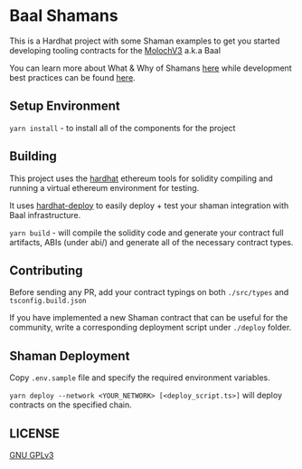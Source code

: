 
# Baal Shamans

This is a Hardhat project with some Shaman examples to get you started developing tooling contracts for the [MolochV3](https://github.com/HausDAO/baal) a.k.a Baal

You can learn more about What & Why of Shamans [here](https://moloch.daohaus.fun/tools/shaman) while development best practices can be found [here](https://moloch.daohaus.fun/features/shamanBestPractice).

## Setup Environment

`yarn install` - to install all of the components for the project

## Building

This project uses the [hardhat](https://hardhat.org/) ethereum tools for solidity compiling and running a virtual ethereum environment for testing.

It uses [hardhat-deploy](https://www.npmjs.com/package/hardhat-deploy) to easily deploy + test your shaman integration with Baal infrastructure.

`yarn build` - will compile the solidity code and generate your contract full artifacts, ABIs (under abi/) and generate all of the necessary contract types.

## Contributing

Before sending any PR, add your contract typings on both `./src/types` and `tsconfig.build.json`

If you have implemented a new Shaman contract that can be useful for the community, write a corresponding deployment script under `./deploy` folder.

## Shaman Deployment

Copy `.env.sample` file and specify the required environment variables.

`yarn deploy --network <YOUR_NETWORK> [<deploy_script.ts>]` will deploy contracts on the specified chain.

## LICENSE

[GNU GPLv3](LICENSE)
